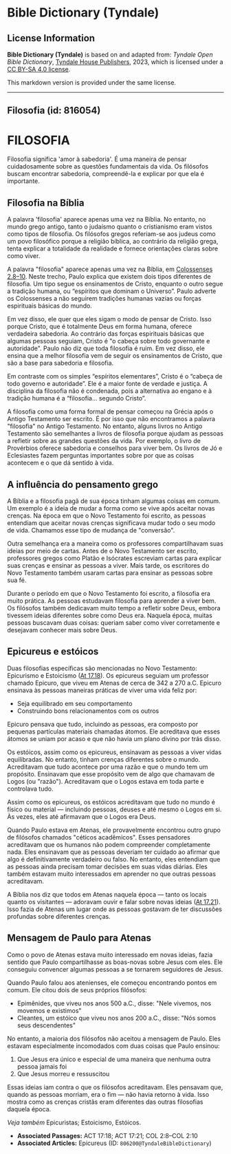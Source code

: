 # Bible Dictionary (Tyndale)

## License Information

**Bible Dictionary (Tyndale)** is based on and adapted from: _Tyndale Open Bible Dictionary_, [Tyndale House Publishers](https://tyndaleopenresources.com/), 2023, which is licensed under a [CC BY-SA 4.0 license](https://creativecommons.org/licenses/by-sa/4.0/legalcode.en).

This markdown version is provided under the same license.



--------------------------------

## Filosofia (id: 816054)

FILOSOFIA
=========

Filosofia significa 'amor à sabedoria'. É uma maneira de pensar cuidadosamente sobre as questões fundamentais da vida. Os filósofos buscam encontrar sabedoria, compreendê\-la e explicar por que ela é importante.

Filosofia na Bíblia
-------------------

A palavra 'filosofia' aparece apenas uma vez na Bíblia. No entanto, no mundo grego antigo, tanto o judaísmo quanto o cristianismo eram vistos como tipos de filosofia. Os filósofos gregos referiam\-se aos judeus como um povo filosófico porque a religião bíblica, ao contrário da religião grega, tenta explicar a totalidade da realidade e fornece orientações claras sobre como viver.

A palavra "filosofia" aparece apenas uma vez na Bíblia, em [Colossenses 2\.8–10](https://ref.ly/Col2:8-Col2:10). Neste trecho, Paulo explica que existem dois tipos diferentes de filosofia. Um tipo segue os ensinamentos de Cristo, enquanto o outro segue a tradição humana, ou “espíritos que dominam o Universo”. Paulo adverte os Colossenses a não seguirem tradições humanas vazias ou forças espirituais básicas do mundo.

Em vez disso, ele quer que eles sigam o modo de pensar de Cristo. Isso porque Cristo, que é totalmente Deus em forma humana, oferece verdadeira sabedoria. Ao contrário das forças espirituais básicas que algumas pessoas seguiam, Cristo é "o cabeça sobre todo governante e autoridade". Paulo não diz que toda filosofia é ruim. Em vez disso, ele ensina que a melhor filosofia vem de seguir os ensinamentos de Cristo, que são a base para sabedoria e filosofia.

Em contraste com os simples “espíritos elementares”, Cristo é o “cabeça de todo governo e autoridade”. Ele é a maior fonte de verdade e justiça. A disciplina da filosofia não é condenada, pois a alternativa ao engano e à tradição humana é a “filosofia... segundo Cristo”.

A filosofia como uma forma formal de pensar começou na Grécia após o Antigo Testamento ser escrito. É por isso que não encontramos a palavra "filosofia" no Antigo Testamento. No entanto, alguns livros no Antigo Testamento são semelhantes a livros de filosofia porque ajudam as pessoas a refletir sobre as grandes questões da vida. Por exemplo, o livro de Provérbios oferece sabedoria e conselhos para viver bem. Os livros de Jó e Eclesiastes fazem perguntas importantes sobre por que as coisas acontecem e o que dá sentido à vida.

A influência do pensamento grego
--------------------------------

A Bíblia e a filosofia pagã de sua época tinham algumas coisas em comum. Um exemplo é a ideia de mudar a forma como se vive após aceitar novas crenças. Na época em que o Novo Testamento foi escrito, as pessoas entendiam que aceitar novas crenças significava mudar todo o seu modo de vida. Chamamos esse tipo de mudança de "conversão".

Outra semelhança era a maneira como os professores compartilhavam suas ideias por meio de cartas. Antes de o Novo Testamento ser escrito, professores gregos como Platão e Isócrates escreviam cartas para explicar suas crenças e ensinar as pessoas a viver. Mais tarde, os escritores do Novo Testamento também usaram cartas para ensinar as pessoas sobre sua fé.

Durante o período em que o Novo Testamento foi escrito, a filosofia era muito prática. As pessoas estudavam filosofia para aprender a viver bem. Os filósofos também dedicavam muito tempo a refletir sobre Deus, embora tivessem ideias diferentes sobre como Deus era. Naquela época, muitas pessoas buscavam duas coisas: queriam saber como viver corretamente e desejavam conhecer mais sobre Deus.

Epicureus e estóicos
--------------------

Duas filosofias específicas são mencionadas no Novo Testamento: Epicurismo e Estoicismo ([At 17\.18](https://ref.ly/Acts17:18)). Os epicureus seguiam um professor chamado Epicuro, que viveu em Atenas de cerca de 342 a 270 a.C. Epicuro ensinava às pessoas maneiras práticas de viver uma vida feliz por:

* Seja equilibrado em seu comportamento
* Construindo bons relacionamentos com os outros

Epicuro pensava que tudo, incluindo as pessoas, era composto por pequenas partículas materiais chamadas átomos. Ele acreditava que esses átomos se uniam por acaso e que não havia um plano divino por trás disso.

Os estóicos, assim como os epicureus, ensinavam as pessoas a viver vidas equilibradas. No entanto, tinham crenças diferentes sobre o mundo. Acreditavam que tudo acontece por uma razão e que o mundo tem um propósito. Ensinavam que esse propósito vem de algo que chamavam de Logos (ou "razão"). Acreditavam que o Logos estava em toda parte e controlava tudo.

Assim como os epicureus, os estóicos acreditavam que tudo no mundo é físico ou material — incluindo pessoas, deuses e até mesmo o Logos em si. Às vezes, eles até afirmavam que o Logos era Deus.

Quando Paulo estava em Atenas, ele provavelmente encontrou outro grupo de filósofos chamados "céticos acadêmicos". Esses pensadores acreditavam que os humanos não podem compreender completamente nada. Eles ensinavam que as pessoas deveriam ter cuidado ao afirmar que algo é definitivamente verdadeiro ou falso. No entanto, eles entendiam que as pessoas ainda precisam tomar decisões em suas vidas diárias. Eles também estavam muito interessados em aprender no que outras pessoas acreditavam.

A Bíblia nos diz que todos em Atenas naquela época — tanto os locais quanto os visitantes — adoravam ouvir e falar sobre novas ideias ([At 17\.21](https://ref.ly/Acts17:21)). Isso fazia de Atenas um lugar onde as pessoas gostavam de ter discussões profundas sobre diferentes crenças.

Mensagem de Paulo para Atenas
-----------------------------

Como o povo de Atenas estava muito interessado em novas ideias, fazia sentido que Paulo compartilhasse as boas\-novas sobre Jesus com eles. Ele conseguiu convencer algumas pessoas a se tornarem seguidores de Jesus.

Quando Paulo falou aos atenienses, ele começou encontrando pontos em comum. Ele citou dois de seus próprios filósofos:

* Epimênides, que viveu nos anos 500 a.C., disse: "Nele vivemos, nos movemos e existimos"
* Cleantes, um estóico que viveu nos anos 200 a.C., disse: "Nós somos seus descendentes"

No entanto, a maioria dos filósofos não aceitou a mensagem de Paulo. Eles estavam especialmente incomodados com duas coisas que Paulo ensinou:

1. Que Jesus era único e especial de uma maneira que nenhuma outra pessoa jamais foi
2. Que Jesus morreu e ressuscitou

Essas ideias iam contra o que os filósofos acreditavam. Eles pensavam que, quando as pessoas morriam, era o fim — não havia retorno à vida. Isso mostra como as crenças cristãs eram diferentes das outras filosofias daquela época.

*Veja também* Epicuristas; Estoicismo, Estóicos.

* **Associated Passages:** ACT 17:18; ACT 17:21; COL 2:8–COL 2:10
* **Associated Articles:** Epicureus (ID: `806200@TyndaleBibleDictionary`)

